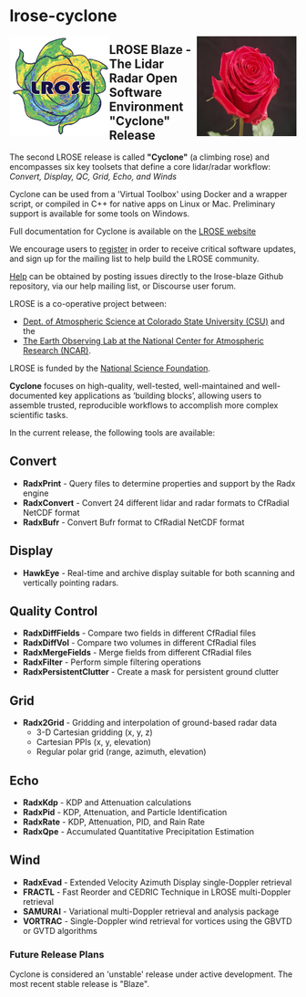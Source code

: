 # lrose-cyclone

<img align="left" width="175" height="175" src="./docs/images/LROSE_logo_small.png">
<img align="right" width="175" height="175" src="./docs/images/CYCLONE.jpeg">

## **LROSE Blaze** - The Lidar Radar Open Software Environment "Cyclone" Release

The second LROSE release is called **"Cyclone"** (a climbing rose) and encompasses six key toolsets that define a core lidar/radar workflow: *Convert, Display, QC, Grid, Echo, and Winds*

Cyclone can be used from a 'Virtual Toolbox' using Docker and a wrapper script, or compiled in C++ for native apps on Linux or Mac. Preliminary support is available for some tools on Windows.

Full documentation for Cyclone is available on the [LROSE website](https://lrose.net)

We encourage users to [register](https://lrose.net/software.html) in order to receive critical software updates, and sign up for the mailing list to help build the LROSE community.

[Help](https://lrose.net/help.html) can be obtained by posting issues directly to the lrose-blaze Github repository, via our help mailing list, or Discourse user forum.

LROSE is a co-operative project between:

  * [Dept. of Atmospheric Science at Colorado State University (CSU)](http://www.atmos.colostate.edu/) and the
  * [The Earth Observing Lab at the National Center for Atmospheric Research (NCAR)](https://www.eol.ucar.edu/content/lidar-radar-open-software-environment).

LROSE is funded by the [National Science Foundation](https://www.nsf.gov).

**Cyclone** focuses on high-quality, well-tested, well-maintained and well-documented key applications as ‘building blocks’, allowing users to assemble trusted, reproducible workflows to accomplish more complex scientific tasks.

In the current release, the following tools are available:

## Convert
  * **RadxPrint** - Query files to determine properties and support by the Radx engine
  * **RadxConvert** - Convert 24 different lidar and radar formats to CfRadial NetCDF format
  * **RadxBufr** - Convert Bufr format to CfRadial NetCDF format

## Display
  * **HawkEye** - Real-time and archive display suitable for both scanning and vertically pointing radars.

## Quality Control

  * **RadxDiffFields** - Compare two fields in different CfRadial files
  * **RadxDiffVol** - Compare two volumes in different CfRadial files
  * **RadxMergeFields** - Merge fields from different CfRadial files
  * **RadxFilter** - Perform simple filtering operations
  * **RadxPersistentClutter** - Create a mask for persistent ground clutter

## Grid
  * **Radx2Grid** - Gridding and interpolation of ground-based radar data
    * 3-D Cartesian gridding (x, y, z)
    * Cartesian PPIs (x, y, elevation)
    * Regular polar grid (range, azimuth, elevation)

## Echo
  * **RadxKdp** - KDP and Attenuation calculations
  * **RadxPid** - KDP, Attenuation, and Particle Identification
  * **RadxRate** - KDP, Attenuation, PID, and Rain Rate
  * **RadxQpe** - Accumulated Quantitative Precipitation Estimation

## Wind
  * **RadxEvad** - Extended Velocity Azimuth Display single-Doppler retrieval
  * **FRACTL** - Fast Reorder and CEDRIC Technique in LROSE multi-Doppler retrieval
  * **SAMURAI** - Variational multi-Doppler retrieval and analysis package
  * **VORTRAC** - Single-Doppler wind retrieval for vortices using the GBVTD or GVTD algorithms

### Future Release Plans

Cyclone is considered an 'unstable' release under active development.
The most recent stable release is "Blaze".
